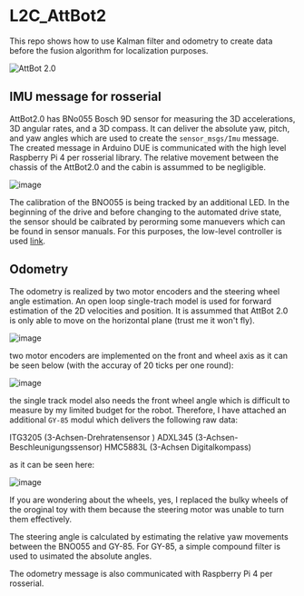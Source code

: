 # L2C_AttBot2
This repo shows how to use Kalman filter and odometry to create data before the fusion algorithm for localization purposes.

![AttBot 2.0](https://user-images.githubusercontent.com/17289954/98923515-0924b780-24d4-11eb-8d62-ef4f5914992b.png)

## IMU message for rosserial

AttBot2.0 has BNo055 Bosch 9D sensor for measuring the 3D accelerations, 3D angular rates, and a 3D compass. It can deliver the absolute yaw, pitch, and yaw angles which are used to create the `sensor_msgs/Imu` message. The created message in Arduino DUE is communicated with the high level Raspberry Pi 4 per rosserial library.
The relative movement between the chassis of the AttBot2.0 and the cabin is assummed to be negligible. 

![image](https://user-images.githubusercontent.com/17289954/103778665-dc53d300-5032-11eb-9f9a-2b8df34e4b68.png)

The calibration of the BNO055 is being tracked by an additional LED. In the beginning of the drive and before changing to the automated drive state, the sensor should be caibrated by perorming some manuevers which can be found in sensor manuals. For this purposes, the low-level controller is used [link](https://github.com/attaoveisi/L2C_Act_AttBot2). 

## Odometry

The odometry is realized by two motor encoders and the steering wheel angle estimation. An open loop single-trach model is used for forward estimation of the 2D velocities and position. It is assummed that AttBot 2.0 is only able to move on the horizontal plane (trust me it won't fly).

![image](https://user-images.githubusercontent.com/17289954/103784784-aa466f00-503a-11eb-831b-af1cb9ea563d.png)

two motor encoders are implemented on the front and wheel axis as it can be seen below (with the accuray of 20 ticks per one round):

![image](https://user-images.githubusercontent.com/17289954/103779090-87fd2300-5033-11eb-8899-f1b6ed48ae03.png)

the single track model also needs the  front wheel angle which is difficult to measure by my limited budget for the robot. Therefore, I have attached an additional `GY-85` modul which delivers the following raw data:

ITG3205 (3-Achsen-Drehratensensor )
ADXL345 (3-Achsen-Beschleunigungssensor)
HMC5883L (3-Achsen Digitalkompass)

as it can be seen here:

![image](https://user-images.githubusercontent.com/17289954/103779556-399c5400-5034-11eb-8fcf-527c7d5082f6.png)

If you are wondering about the wheels, yes, I replaced the bulky wheels of the oroginal toy with them because the steering motor was unable to turn them effectively.

The steering angle is calculated by estimating the relative yaw movements between the BNO055 and GY-85. For GY-85, a simple compound filter is used to usimated the absolute angles.

The odometry message is also communicated with Raspberry Pi 4 per rosserial.
